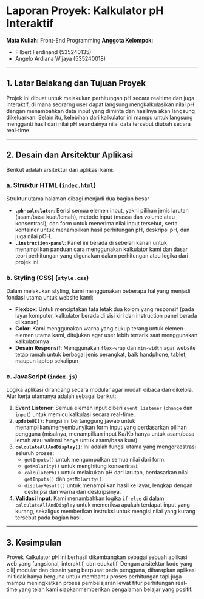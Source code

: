 # Laporan Proyek: Kalkulator pH Interaktif

**Mata Kuliah:** Front-End Programming
**Anggota Kelompok:**
- Filbert Ferdinand (535240135)
- Angelo Ardiana Wijaya (535240018)

---

## 1. Latar Belakang dan Tujuan Proyek

Projek ini dibuat untuk melakukan perhitungan pH secara realtime dan juga interaktif, di mana seorarng user dapat langsung mengkalkulasikan nilai pH dengan menambahkan data input yang diminta dan hasilnya akan langsung dikeluarkan. Selain itu, kelebihan dari kalkulator ini mampu untuk langsung mengganti hasil dari nilai pH seandainya nilai data tersebut diubah secara real-time

---

## 2. Desain dan Arsitektur Aplikasi

Berikut adalah arsitektur dari aplikasi kami:

### a. Struktur HTML (`index.html`)
Struktur utama halaman dibagi menjadi dua bagian besar
- **`.ph-calculator`**: Berisi semua elemen input, yakni pilihan jenis larutan (asam/basa kuat/lemah), metode input (massa dan volume atau konsentrasi), dan form untuk menerima nilai input tersebut, serta kontainer untuk menampilkan hasil perhitungan pH, deskripsi pH, dan juga nilai pOH.
- **`.instruction-panel`**: Panel ini berada di sebelah kanan untuk menampilkan panduan cara menggunakan kalkulator kami dan dasar teori perhitungan yang digunakan dalam perhitungan atau logika dari projek ini

### b. Styling (CSS) (`style.css`)
Dalam melakukan styling, kami menggunakan beberapa hal yang menjadi fondasi utama untuk website kami:
- **Flexbox**: Untuk menciptakan tata letak dua kolom yang responsif (pada layar komputer, kalkulator berada di sisi kiri dan instruction panel berada di kanan)
- **Color**: Kami menggunakan warna yang cukup terang untuk elemen-elemen utama kami, ditujukan agar user lebih tertarik saat menggunakan kalkulatornya
- **Desain Responsif**: Menggunakan `flex-wrap` dan `min-width` agar website tetap ramah untuk berbagai jenis perangkat, baik handphone, tablet, maupun laptop sekalipun

### c. JavaScript (`index.js`)
Logika aplikasi dirancang secara modular agar mudah dibaca dan dikelola. Alur kerja utamanya adalah sebagai berikut:
1.  **Event Listener**: Semua elemen input diberi `event listener` (`change` dan `input`) untuk memicu kalkulasi secara real-time.
2.  **`updateUI()`**: Fungsi ini bertanggung jawab untuk menampilkan/menyembunyikan form input yang berdasarkan pilihan pengguna (misalnya, menampilkan input Ka/Kb hanya untuk asam/basa lemah atau valensi hanya untuk asam/basa kuat).
3.  **`calculateAllAndDisplay()`**: Ini adalah fungsi utama yang mengorkestrasi seluruh proses:
    - `getInputs()` untuk mengumpulkan semua nilai dari form.
    - `getMolarity()` untuk menghitung konsentrasi.
    - `calculatePh()` untuk melakukan pH dari larutan, berdasarkan nilai `getInputs()` dan `getMolarity()`.
    - `displayResult()` untuk menampilkan hasil ke layar, lengkap dengan deskripsi dan warna dari deskripsinya.
4.  **Validasi Input**: Kami menambahkan logika `if-else` di dalam `calculateAllAndDisplay` untuk memeriksa apakah terdapat input yang kurang, sekaligus memberikan instruksi untuk mengisi nilai yang kurang tersebut pada bagian hasil.

---

## 3. Kesimpulan

Proyek Kalkulator pH ini berhasil dikembangkan sebagai sebuah aplikasi web yang fungsional, interaktif, dan edukatif. Dengan arsitektur kode yang cili[ modular dan desain yang berpusat pada pengguna, diharapkan aplikasi ini tidak hanya berguna untuk membantu proses perhitungan tapi juga mampu meningkatkan proses pembelajaran lewat fitur perhitungan real-time yang telah kami siapkanmemberikan pengalaman belajar yang positif.
